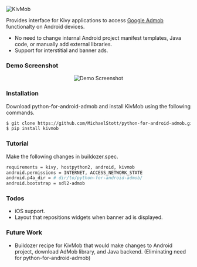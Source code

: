 ![KivMob](https://raw.githubusercontent.com/MichaelStott/KivMob/master/demo/assets/kivmob-title.png)

Provides interface for Kivy applications to access [Google Admob] functionalty on Android devices.

  - No need to change internal Android project manifest templates, Java code, or manually add external libraries.
  - Support for interstitial and banner ads.

### Demo Screenshot

<div style="text-align:center"><img src="https://raw.githubusercontent.com/MichaelStott/KivMob/master/demo/assets/demo-screenshot-github.png" alt="Demo Screenshot"></div>

### Installation

Download python-for-android-admob and install KivMob using the following commands.
```sh
$ git clone https://github.com/MichaelStott/python-for-android-admob.git
$ pip install kivmob
```
### Tutorial

Make the following changes in buildozer.spec.
```sh
requirements = kivy, hostpython2, android, kivmob
android.permissions = INTERNET, ACCESS_NETWORK_STATE
android.p4a_dir = # dir/to/python-for-android-admob/
android.bootstrap = sdl2-admob
```

### Todos
 - iOS support.
 - Layout that repositions widgets when banner ad is displayed.

### Future Work
 - Buildozer recipe for KivMob that would make changes to Android project, download AdMob library, and Java backend. (Eliminating need for python-for-android-admob)

[Google Admob]: <https://www.google.com/admob/>
